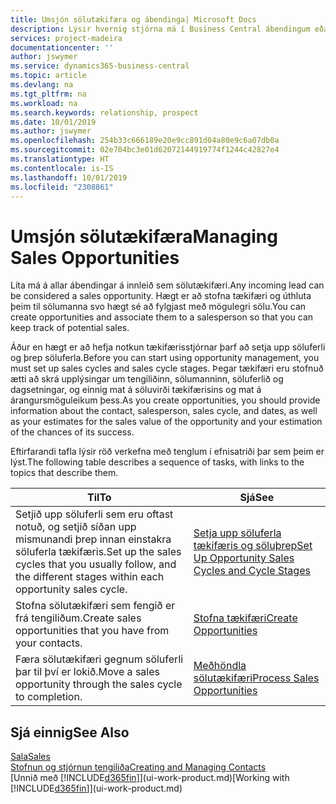 ```yaml
---
title: Umsjón sölutækifæra og ábendinga| Microsoft Docs
description: Lýsir hvernig stjórna má í Business Central ábendingum eða sölutækifærum sem birtast, og tengja tækifærin við sölumann svo hægt sé að fylgjast með hugsanlegri sölu.
services: project-madeira
documentationcenter: ''
author: jswymer
ms.service: dynamics365-business-central
ms.topic: article
ms.devlang: na
ms.tgt_pltfrm: na
ms.workload: na
ms.search.keywords: relationship, prospect
ms.date: 10/01/2019
ms.author: jswymer
ms.openlocfilehash: 254b33c666189e20e9cc891d04a80e9c6a07db0a
ms.sourcegitcommit: 02e704bc3e01d62072144919774f1244c42827e4
ms.translationtype: HT
ms.contentlocale: is-IS
ms.lasthandoff: 10/01/2019
ms.locfileid: "2308861"
---
```

# <a name="managing-sales-opportunities"></a><span data-ttu-id="ca9f0-103">Umsjón sölutækifæra</span><span class="sxs-lookup"><span data-stu-id="ca9f0-103">Managing Sales Opportunities</span></span>
<span data-ttu-id="ca9f0-104">Líta má á allar ábendingar á innleið sem sölutækifæri.</span><span class="sxs-lookup"><span data-stu-id="ca9f0-104">Any incoming lead can be considered a sales opportunity.</span></span> <span data-ttu-id="ca9f0-105">Hægt er að stofna tækifæri og úthluta þeim til sölumanna svo hægt sé að fylgjast með mögulegri sölu.</span><span class="sxs-lookup"><span data-stu-id="ca9f0-105">You can create opportunities and associate them to a salesperson so that you can keep track of potential sales.</span></span>

<span data-ttu-id="ca9f0-106">Áður en hægt er að hefja notkun tækifærisstjórnar þarf að setja upp söluferli og þrep söluferla.</span><span class="sxs-lookup"><span data-stu-id="ca9f0-106">Before you can start using opportunity management, you must set up sales cycles and sales cycle stages.</span></span> <span data-ttu-id="ca9f0-107">Þegar tækifæri eru stofnuð ætti að skrá upplýsingar um tengiliðinn, sölumanninn, söluferlið og dagsetningar, og einnig mat á söluvirði tækifærisins og mat á árangursmöguleikum þess.</span><span class="sxs-lookup"><span data-stu-id="ca9f0-107">As you create opportunities, you should provide information about the contact, salesperson, sales cycle, and dates, as well as your estimates for the sales value of the opportunity and your estimation of the chances of its success.</span></span>

<span data-ttu-id="ca9f0-108">Eftirfarandi tafla lýsir röð verkefna með tenglum í efnisatriði þar sem þeim er lýst.</span><span class="sxs-lookup"><span data-stu-id="ca9f0-108">The following table describes a sequence of tasks, with links to the topics that describe them.</span></span>

| <span data-ttu-id="ca9f0-109">Til</span><span class="sxs-lookup"><span data-stu-id="ca9f0-109">To</span></span> | <span data-ttu-id="ca9f0-110">Sjá</span><span class="sxs-lookup"><span data-stu-id="ca9f0-110">See</span></span> |
| --- | --- |
| <span data-ttu-id="ca9f0-111">Setjið upp söluferli sem eru oftast notuð, og setjið síðan upp mismunandi þrep innan einstakra söluferla tækifæris.</span><span class="sxs-lookup"><span data-stu-id="ca9f0-111">Set up the sales cycles that you usually follow, and the different stages within each opportunity sales cycle.</span></span> |[<span data-ttu-id="ca9f0-112">Setja upp söluferla tækifæris og söluþrep</span><span class="sxs-lookup"><span data-stu-id="ca9f0-112">Set Up Opportunity Sales Cycles and Cycle Stages</span></span>](marketing-how-setup-opportunity-sales-cycles-stages.md) |
| <span data-ttu-id="ca9f0-113">Stofna sölutækifæri sem fengið er frá tengiliðum.</span><span class="sxs-lookup"><span data-stu-id="ca9f0-113">Create sales opportunities that you have from your contacts.</span></span> |[<span data-ttu-id="ca9f0-114">Stofna tækifæri</span><span class="sxs-lookup"><span data-stu-id="ca9f0-114">Create Opportunities</span></span>](marketing-how-create-opportunities.md) |
| <span data-ttu-id="ca9f0-115">Færa sölutækifæri gegnum söluferli þar til því er lokið.</span><span class="sxs-lookup"><span data-stu-id="ca9f0-115">Move a sales opportunity through the sales cycle to completion.</span></span> |[<span data-ttu-id="ca9f0-116">Meðhöndla sölutækifæri</span><span class="sxs-lookup"><span data-stu-id="ca9f0-116">Process Sales Opportunities</span></span>](marketing-processing-sales-opportunities.md) |

## <a name="see-also"></a><span data-ttu-id="ca9f0-117">Sjá einnig</span><span class="sxs-lookup"><span data-stu-id="ca9f0-117">See Also</span></span>
[<span data-ttu-id="ca9f0-118">Sala</span><span class="sxs-lookup"><span data-stu-id="ca9f0-118">Sales</span></span>](sales-manage-sales.md)  
[<span data-ttu-id="ca9f0-119">Stofnun og stjórnun tengiliða</span><span class="sxs-lookup"><span data-stu-id="ca9f0-119">Creating and Managing Contacts</span></span>](marketing-contacts.md)  
<span data-ttu-id="ca9f0-120">[Unnið með [!INCLUDE[d365fin](includes/d365fin_md.md)]](ui-work-product.md)</span><span class="sxs-lookup"><span data-stu-id="ca9f0-120">[Working with [!INCLUDE[d365fin](includes/d365fin_md.md)]](ui-work-product.md)</span></span>
